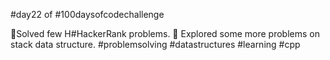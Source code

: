 #day22 of #100daysofcodechallenge

🎯Solved few H#HackerRank problems.
🎯 Explored some more problems on stack data structure.
#problemsolving #datastructures #learning #cpp
